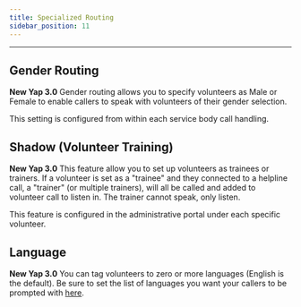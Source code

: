 ```yaml
---
title: Specialized Routing
sidebar_position: 11
---
```


---

## Gender Routing

**New Yap 3.0** Gender routing allows you to specify volunteers as Male or Female to enable callers to speak with volunteers of their gender selection.

This setting is configured from within each service body call handling.

## Shadow (Volunteer Training)

**New Yap 3.0** This feature allow you to set up volunteers as trainees or trainers.  If a volunteer is set as a "trainee" and they connected to a helpline call, a "trainer" (or multiple trainers), will all be called and added to volunteer call to listen in.  The trainer cannot speak, only listen.

This feature is configured in the administrative portal under each specific volunteer.

## Language

**New Yap 3.0** You can tag volunteers to zero or more languages (English is the default).  Be sure to set the list of languages you want your callers to be prompted with [here](../../general/language-options/).
